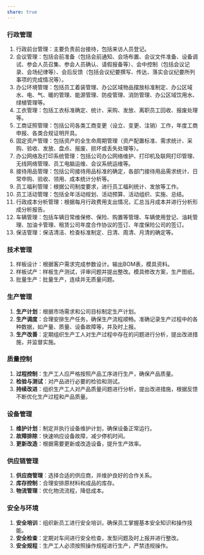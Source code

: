 ```yaml
---
share: true
---
```

### 行政管理
1. 行政前台管理：主要负责前台接待，包括来访人员登记。
2. 会议管理：包括会前准备（包括会前通知、会场布置、会议文件准备、设备调试、参会人员召集、参会人员确认、请假报备等）、会中控制（包括会议记录、会场纪律等）、会后反馈（包括会议纪要撰写、传达、落实会议纪要所列事项的完成情况等）。
3. 办公环境管理：包括员工着装管理、办公区域物品摆放标准制定、办公区域水、电、气、暖的管理、能源管理、防疫管理、消防管理、办公区域饮用水、绿植管理等。
4. 工衣管理：包括工衣标准确定、统计、采购、发放、离职员工回收、报废处理等。
5. 工商证照管理：包括公司各类工商变更（设立、变更、注销）工作，年度工商申报、各类合规证明开具。
6. 固定资产管理：包括资产的全生命周期管理（资产配置标准、需求统计、采购、验收、发放、盘点、报废、损坏或丢失处理等）。
7. 办公网络及打印系统管理：包括公司办公网络维护、打印机及联网打印管理、无线网络管理、员工电脑运维、会议系统运维等。
8. 接待用品管理：包括公司接待用品标准的确定，各部门接待用品需求统计、日常申购、验收、领用、成本统计分析等。
9. 员工福利管理：根据公司制度要求，进行员工福利统计、发放等工作。
10. 员工活动管理：包括全年活动规划、活动预算、活动组织、实施、总结。
11. 行政成本分析管理：根据每月行政费用支出情况，汇总当月成本并进行分析形成分析报告。
12. 车辆管理：包括车辆日常维保修、保险、购置等管理、车辆使用登记、油耗管理、加油卡管理、租赁公司年度合作协议的签订、年度保险公司的签订。
13. 保洁管理：保洁清洁、检查标准制定、日清、周清、月清的确定等。
### 技术管理
1. 样板设计：根据客户需求完成参数设计。输出BOM表，模具资料。
2. 样板试产：样板生产测试，评审问题并提出整改。模具修改方案，生产图纸。
3. 批量生产：批量生产，连续并无质量问题。
### 生产管理
1. **生产计划**：根据市场需求和公司目标制定生产计划。
2. **生产调度**：合理安排生产任务，确保生产流程顺畅。准确记录生产过程中的各种数据，如产量、质量、设备故障等，并及时上报。
3. **生产改善**：定期组织生产工人对生产过程中存在的问题进行分析，提出改进措施，并监督实施。
### 质量控制
1. **过程控制**：生产工人应严格按照产品工序进行生产，确保产品质量。
2. **检验与测试**：对产品进行必要的检验和测试。
3. **持续改进**：组织生产工人对产品质量问题进行分析，提出改进措施，根据反馈不断优化生产过程和产品质量。
### 设备管理
1. **维护计划**：制定并执行设备维护计划，确保设备正常运行。
2. **故障排除**：快速响应设备故障，减少停机时间。
3. **更新改造**：根据需要更新或改造设备，提升生产效率。
### 供应链管理
1. **供应商管理**：选择合适的供应商，并维护良好的合作关系。
2. **库存控制**：合理安排原材料和成品的库存。
3. **物流管理**：优化物流流程，降低成本。
### 安全与环境
1. **安全培训**：组织新员工进行安全培训，确保员工掌握基本安全知识和操作技能。
2. **安全检查**：定期对车间进行安全检查，发型问题及时上报并进行整改。
3. **安全规程**：生产工人必须按照操作规程进行生产，严禁违规操作。
